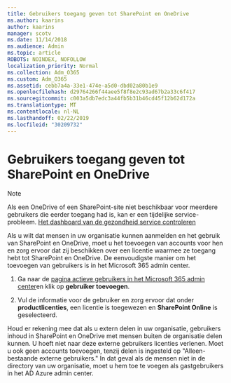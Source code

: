 ```yaml
---
title: Gebruikers toegang geven tot SharePoint en OneDrive
ms.author: kaarins
author: kaarins
manager: scotv
ms.date: 11/14/2018
ms.audience: Admin
ms.topic: article
ROBOTS: NOINDEX, NOFOLLOW
localization_priority: Normal
ms.collection: Adm_O365
ms.custom: Adm_O365
ms.assetid: cebb7a4a-33e1-474e-a5d0-dbd02a80b1e9
ms.openlocfilehash: d29764266f44aee5f8f8e2c93ad67b2a33c6f417
ms.sourcegitcommit: c003a5db7edc3a44fb5b31b46cd45f12b62d172a
ms.translationtype: MT
ms.contentlocale: nl-NL
ms.lasthandoff: 02/22/2019
ms.locfileid: "30209732"
---
```

# <a name="give-users-access-to-sharepoint-and-onedrive"></a>Gebruikers toegang geven tot SharePoint en OneDrive

> [!NOTE]
> Als een OneDrive of een SharePoint-site niet beschikbaar voor meerdere gebruikers die eerder toegang had is, kan er een tijdelijke service-probleem. [Het dashboard van de gezondheid service controleren](https://portal.office.com/adminportal/home#/servicehealth)
  
Als u wilt dat mensen in uw organisatie kunnen aanmelden en het gebruik van SharePoint en OneDrive, moet u het toevoegen van accounts voor hen en zorg ervoor dat zij beschikken over een licentie waarmee ze toegang hebt tot SharePoint en OneDrive. De eenvoudigste manier om het toevoegen van gebruikers is in het Microsoft 365 admin center.
  
1. Ga naar de [pagina actieve gebruikers in het Microsoft 365 admin center](https://portal.office.com/adminportal/home#/users)en klik op **gebruiker toevoegen**.
    
2. Vul de informatie voor de gebruiker en zorg ervoor dat onder **productlicenties**, een licentie is toegewezen en **SharePoint Online** is geselecteerd. 
    
Houd er rekening mee dat als u extern delen in uw organisatie, gebruikers inhoud in SharePoint en OneDrive met mensen buiten de organisatie delen kunnen. U hoeft niet naar deze externe gebruikers licenties verlenen. Moet u ook geen accounts toevoegen, tenzij delen is ingesteld op "Alleen-bestaande externe gebruikers." In dat geval als de mensen niet in de directory van uw organisatie, moet u hem toe te voegen als gastgebruikers in het AD Azure admin center.
  

